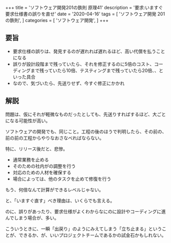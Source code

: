 +++
title = 'ソフトウェア開発201の鉄則 原理41'
description = '要求:いますぐ要求仕様書の誤りを直せ'
date = '2020-04-16'
tags = [
    'ソフトウェア開発 201の鉄則',
]
categories = [
    'ソフトウェア開発',
]
+++
## 要旨
* 要求仕様の誤りは、発見するのが遅れれば遅れるほど、高い代償を払うことになる
* 誤りが設計段階まで残っていたら、それを修正するのに5倍のコスト、コーディングまで残っていたら10倍、テスティングまで残っていたら20倍、、といった具合
* なので、気づいたら、先送りせず、今すぐ修正にかかれ

## 解説
問題は、仮にそれが軽微なものだったとしても、先送りすればするほど、大ごとになる可能性が高い。

ソフトウェアの開発でも、同じこと。工程の後のほうで判明したら、その前の、前の前の工程からやりなおさなべればならない。

特に、リリース後だと、悲惨。

* 通常業務を止める
* そのための社内がの調整を行う
* 対応のための人材を確保する
* 場合によっては、他のタスクを止めて修復を行う

もう、何倍なんて計算ができるレベルじゃない。

と、「いますぐ直す」べき理由は、いくらでも言える。

のに、誤りがあったり、要求仕様がよくわからなにのに設計やコーディングに進んでしまう場合が、多い。

こういうときに、一瞬「出戻り」のようにみえてしまう「立ち止まる」ということが、できるか、が、いいプロジェクトチームであるかの試金石かもしれない。
